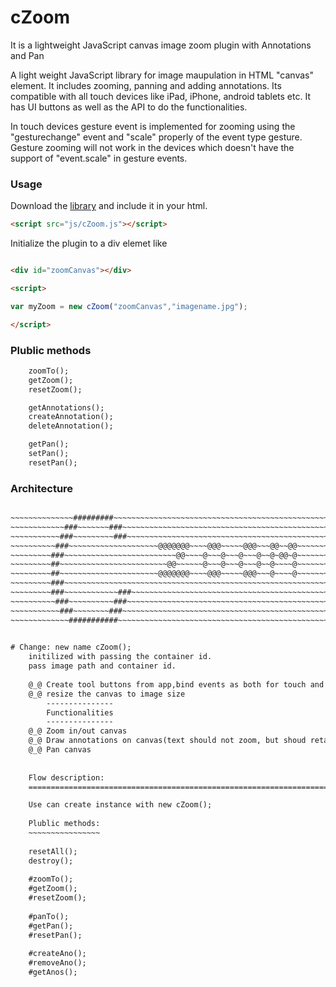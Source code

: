 cZoom
=====

It is a lightweight JavaScript canvas image zoom plugin with Annotations and Pan

A light weight JavaScript library for image maupulation in HTML "canvas" element. It includes zooming, panning and adding annotations. Its compatible with all touch devices like iPad, iPhone, android tablets etc. It has UI buttons as well as the API to do the functionalities.

In touch devices gesture event is implemented for zooming using the "gesturechange" event and "scale" properly of the event type gesture. Gesture zooming will not work in the devices which doesn't have the support of "event.scale" in gesture events.


### Usage ###
Download the [library](http://sarathsaleem.github.com/cZoom/src/cZoom.js) and include it in your html.

```html
<script src="js/cZoom.js"></script>
```

Initialize the plugin to a div elemet like 
```html

<div id="zoomCanvas"></div>

<script>

var myZoom = new cZoom("zoomCanvas","imagename.jpg");

</script>
```
### Plublic methods ###
```html
	zoomTo();
	getZoom();
	resetZoom();

	getAnnotations();
	createAnnotation();
	deleteAnnotation();

	getPan();
	setPan();
	resetPan();
```

### Architecture ###

```html

~~~~~~~~~~~~~~#########~~~~~~~~~~~~~~~~~~~~~~~~~~~~~~~~~~~~~~~~~~~~~~~~~
~~~~~~~~~~~~###~~~~~~~###~~~~~~~~~~~~~~~~~~~~~~~~~~~~~~~~~~~~~~~~~~~~~~~
~~~~~~~~~~~###~~~~~~~~~###~~~~~~~~~~~~~~~~~~~~~~~~~~~~~~~~~~~~~~~~~~~~~~
~~~~~~~~~~###~~~~~~~~~~~~~~~~~~~~@@@@@@@~~~~@@@~~~~~@@@~~~@@~~@@~~~~~~~~
~~~~~~~~~###~~~~~~~~~~~~~~~~~~~~~~~~~@@~~~~@~~~@~~~@~~~@~~@~@@~@~~~~~~~~
~~~~~~~~~##~~~~~~~~~~~~~~~~~~~~~~~~@@~~~~~~@~~~@~~~@~~~@~~@~~~~@~~~~~~~~
~~~~~~~~~##~~~~~~~~~~~~~~~~~~~~~~@@@@@@@~~~~@@@~~~~~@@@~~~@~~~~@~~~~~~~~
~~~~~~~~~###~~~~~~~~~~~~~~~~~~~~~~~~~~~~~~~~~~~~~~~~~~~~~~~~~~~~~~~~~~~~
~~~~~~~~~###~~~~~~~~~~~~###~~~~~~~~~~~~~~~~~~~~~~~~~~~~~~~~~~~~~~~~~~~~~
~~~~~~~~~~###~~~~~~~~~~###~~~~~~~~~~~~~~~~~~~~~~~~~~~~~~~~~~~~~~~~~~~~~~
~~~~~~~~~~~###~~~~~~~~###~~~~~~~~~~~~~~~~~~~~~~~~~~~~~~~~~~~~~~~~~~~~~~~
~~~~~~~~~~~~~###########~~~~~~~~~~~~~~~~~~~~~~~~~~~~~~~~~~~~~~~~~~~~~~~~
			

# Change: new name cZoom();
	initilized with passing the container id.
	pass image path and container id.
	
	@_@ Create tool buttons from app,bind events as both for touch and mouse
	@_@ resize the canvas to image size
		---------------
		Functionalities
		---------------
	@_@ Zoom in/out canvas
	@_@ Draw annotations on canvas(text should not zoom, but shoud retain the position)
	@_@ Pan canvas
	
	
	Flow description:
	====================================================================================

	Use can create instance with new cZoom();
	
	Plublic methods:
	~~~~~~~~~~~~~~~~
	
	resetAll();
	destroy();
	
	#zoomTo();
	#getZoom();
	#resetZoom();
	
	#panTo();
	#getPan();
	#resetPan();
	
	#createAno();
	#removeAno();
	#getAnos();	
		
	
	
```

